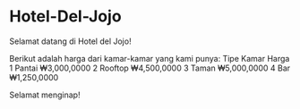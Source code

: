 # Hotel-Del-Jojo
Selamat datang di Hotel del Jojo!

Berikut adalah harga dari kamar-kamar yang kami punya:
	Tipe Kamar 	Harga
1 	Pantai 	₩3,000,0000
2 	Rooftop 	₩4,500,0000
3 	Taman 	₩5,000,0000
4 	Bar 	₩1,250,0000

Selamat menginap!
